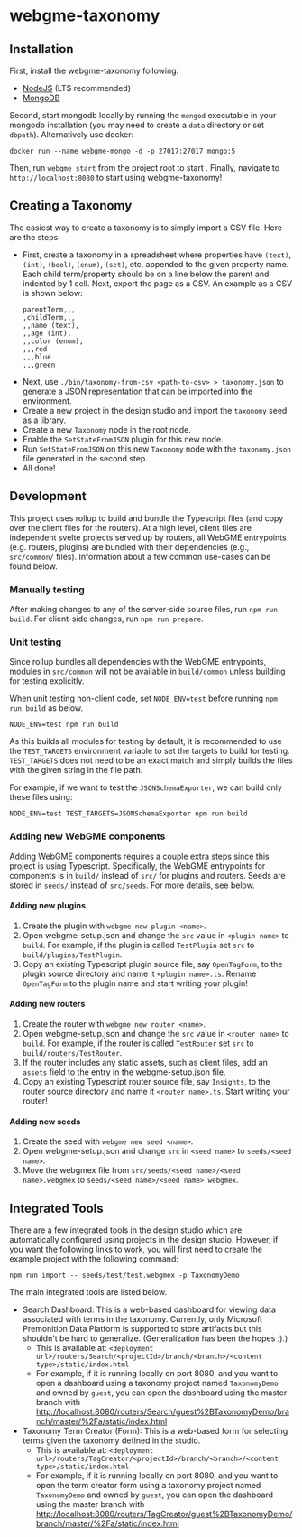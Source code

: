 # webgme-taxonomy

## Installation

First, install the webgme-taxonomy following:

- [NodeJS](https://nodejs.org/en/) (LTS recommended)
- [MongoDB](https://www.mongodb.com/)

Second, start mongodb locally by running the `mongod` executable in your mongodb
installation (you may need to create a `data` directory or set `--dbpath`).
Alternatively use docker:

```
docker run --name webgme-mongo -d -p 27017:27017 mongo:5
```

Then, run `webgme start` from the project root to start . Finally, navigate to
`http://localhost:8080` to start using webgme-taxonomy!

## Creating a Taxonomy

The easiest way to create a taxonomy is to simply import a CSV file. Here are
the steps:

- First, create a taxonomy in a spreadsheet where properties have `(text)`,
  `(int)`, `(bool)`, `(enum)`, `(set)`, etc, appended to the given property
  name. Each child term/property should be on a line below the parent and
  indented by 1 cell. Next, export the page as a CSV. An example as a CSV is
  shown below:
  ```
  parentTerm,,,
  ,childTerm,,,
  ,,name (text),
  ,,age (int),
  ,,color (enum),
  ,,,red
  ,,,blue
  ,,,green
  ```
- Next, use `./bin/taxonomy-from-csv <path-to-csv> > taxonomy.json` to generate
  a JSON representation that can be imported into the environment.
- Create a new project in the design studio and import the `taxonomy` seed as a
  library.
- Create a new `Taxonomy` node in the root node.
- Enable the `SetStateFromJSON` plugin for this new node.
- Run `SetStateFromJSON` on this new `Taxonomy` node with the `taxonomy.json`
  file generated in the second step.
- All done!

## Development
This project uses rollup to build and bundle the Typescript files (and copy over the client files for the routers).
At a high level, client files are independent svelte projects served up by routers, all WebGME entrypoints (e.g. routers, plugins) are bundled with their dependencies (e.g., `src/common/` files).
Information about a few common use-cases can be found below.

### Manually testing
After making changes to any of the server-side source files, run `npm run build`. For client-side changes, run `npm run prepare`.

### Unit testing
Since rollup bundles all dependencies with the WebGME entrypoints, modules in `src/common` will not be available in `build/common` unless building for testing explicitly.

When unit testing non-client code, set `NODE_ENV=test` before running `npm run build` as below.

```
NODE_ENV=test npm run build  
```

As this builds all modules for testing by default, it is recommended to use the `TEST_TARGETS` environment variable to set the targets to build for testing. `TEST_TARGETS` does not need to be an exact match and simply builds the files with the given string in the file path.

For example, if we want to test the `JSONSchemaExporter`, we can build only these files using:

```
NODE_ENV=test TEST_TARGETS=JSONSchemaExporter npm run build  
```

### Adding new WebGME components
Adding WebGME components requires a couple extra steps since this project is using Typescript. Specifically, the WebGME entrypoints for components is in `build/` instead of `src/` for plugins and routers. Seeds are stored in `seeds/` instead of `src/seeds`. For more details, see below.

#### Adding new plugins
1. Create the plugin with `webgme new plugin <name>`.
2. Open webgme-setup.json and change the `src` value in `<plugin name>` to `build`. For example, if the plugin is called `TestPlugin` set `src` to `build/plugins/TestPlugin`.
3. Copy an existing Typescript plugin source file, say `OpenTagForm`, to the plugin source directory and name it `<plugin name>.ts`. Rename `OpenTagForm` to the plugin name and start writing your plugin!

#### Adding new routers
1. Create the router with `webgme new router <name>`.
2. Open webgme-setup.json and change the `src` value in `<router name>` to `build`. For example, if the router is called `TestRouter` set `src` to `build/routers/TestRouter`.
3. If the router includes any static assets, such as client files, add an `assets` field to the entry in the webgme-setup.json file.
4. Copy an existing Typescript router source file, say `Insights`, to the router source directory and name it `<router name>.ts`. Start writing your router!

#### Adding new seeds
1. Create the seed with `webgme new seed <name>`.
2. Open webgme-setup.json and change `src` in `<seed name>` to `seeds/<seed name>`.
3. Move the webgmex file from `src/seeds/<seed name>/<seed name>.webgmex` to `seeds/<seed name>/<seed name>.webgmex`.

## Integrated Tools

There are a few integrated tools in the design studio which are automatically
configured using projects in the design studio. However, if you want the
following links to work, you will first need to create the example project with
the following command:

```
npm run import -- seeds/test/test.webgmex -p TaxonomyDemo
```

The main integrated tools are listed below.

- Search Dashboard: This is a web-based dashboard for viewing data associated
  with terms in the taxonomy. Currently, only Microsoft Premonition Data
  Platform is supported to store artifacts but this shouldn't be hard to
  generalize. (Generalization has been the hopes :).)
  - This is available at:
    `<deployment url>/routers/Search/<projectId>/branch/<branch>/<content type>/static/index.html`
  - For example, if it is running locally on port 8080, and you want to open a
    dashboard using a taxonomy project named `TaxonomyDemo` and owned by
    `guest`, you can open the dashboard using the master branch with
    [http://localhost:8080/routers/Search/guest%2BTaxonomyDemo/branch/master/%2Fa/static/index.html](http://localhost:8080/routers/Search/guest%2BTaxonomyDemo/branch/master/%2Fa/static/index.html)
- Taxonomy Term Creator (Form): This is a web-based form for selecting terms
  given the taxonomy defined in the studio.
  - This is available at:
    `<deployment url>/routers/TagCreator/<projectId>/branch/<branch>/<content type>/static/index.html`
  - For example, if it is running locally on port 8080, and you want to open the
    term creator form using a taxonomy project named `TaxonomyDemo` and owned by
    `guest`, you can open the dashboard using the master branch with
    [http://localhost:8080/routers/TagCreator/guest%2BTaxonomyDemo/branch/master/%2Fa/static/index.html](http://localhost:8080/routers/TagCreator/guest%2BTaxonomyDemo/branch/master/%2Fa/static/index.html)
